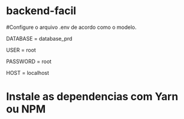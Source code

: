 # backend-facil

#Configure o arquivo .env de acordo como o modelo.

DATABASE = database_prd

USER = root

PASSWORD = root

HOST = localhost

# Instale as dependencias com Yarn ou NPM
